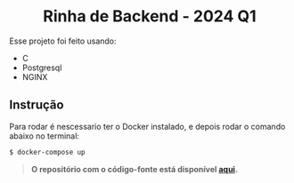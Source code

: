 <h1 align="center">Rinha de Backend - 2024 Q1</h1>

Esse projeto foi feito usando:
- C
- Postgresql
- NGINX

## Instrução
Para rodar é nescessario ter o Docker instalado, e depois rodar o comando abaixo no terminal:

```sh
$ docker-compose up
```

> **O repositório com o código-fonte está disponível [aqui](https://github.com/matheuswr89/rinhabackend-2024-q1).**